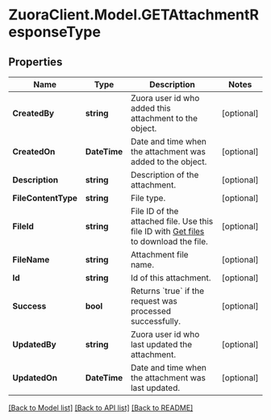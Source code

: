 # ZuoraClient.Model.GETAttachmentResponseType

## Properties

Name | Type | Description | Notes
------------ | ------------- | ------------- | -------------
**CreatedBy** | **string** | Zuora user id who added this attachment to the object.  | [optional] 
**CreatedOn** | **DateTime** | Date and time when the attachment was added to the object.  | [optional] 
**Description** | **string** | Description of the attachment.  | [optional] 
**FileContentType** | **string** | File type.  | [optional] 
**FileId** | **string** | File ID of the attached file. Use this file ID with [Get files](https://www.zuora.com/developer/api-reference/#operation/GET_Files) to download the file.  | [optional] 
**FileName** | **string** | Attachment file name.  | [optional] 
**Id** | **string** | Id of this attachment.  | [optional] 
**Success** | **bool** | Returns &#x60;true&#x60; if the request was processed successfully.  | [optional] 
**UpdatedBy** | **string** | Zuora user id who last updated the attachment.  | [optional] 
**UpdatedOn** | **DateTime** | Date and time when the attachment was last updated.  | [optional] 

[[Back to Model list]](../README.md#documentation-for-models) [[Back to API list]](../README.md#documentation-for-api-endpoints) [[Back to README]](../README.md)

